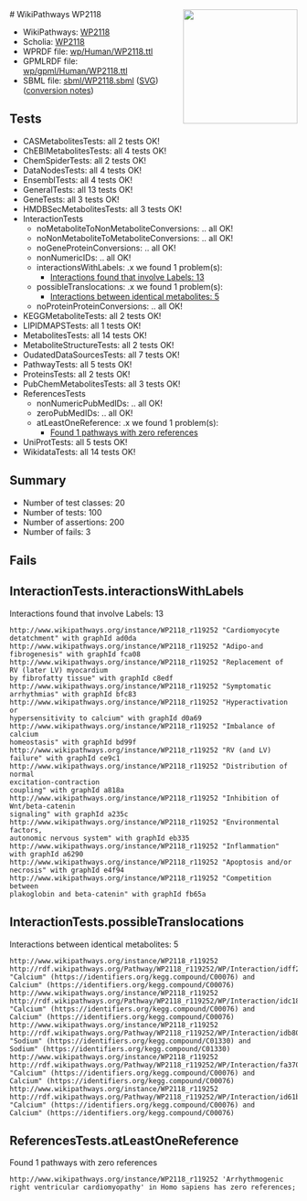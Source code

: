 <img style="float: right; width: 200px" src="../logo.png" />
# WikiPathways WP2118

* WikiPathways: [WP2118](https://identifiers.org/wikipathways:WP2118)
* Scholia: [WP2118](https://scholia.toolforge.org/wikipathways/WP2118)
* WPRDF file: [wp/Human/WP2118.ttl](../wp/Human/WP2118.ttl)
* GPMLRDF file: [wp/gpml/Human/WP2118.ttl](../wp/gpml/Human/WP2118.ttl)
* SBML file: [sbml/WP2118.sbml](../sbml/WP2118.sbml) ([SVG](../sbml/WP2118.svg)) ([conversion notes](../sbml/WP2118.txt))

## Tests
* CASMetabolitesTests: all 2 tests OK!
* ChEBIMetabolitesTests: all 4 tests OK!
* ChemSpiderTests: all 2 tests OK!
* DataNodesTests: all 4 tests OK!
* EnsemblTests: all 4 tests OK!
* GeneralTests: all 13 tests OK!
* GeneTests: all 3 tests OK!
* HMDBSecMetabolitesTests: all 3 tests OK!
* InteractionTests
    * noMetaboliteToNonMetaboliteConversions: .. all OK!
    * noNonMetaboliteToMetaboliteConversions: .. all OK!
    * noGeneProteinConversions: .. all OK!
    * nonNumericIDs: .. all OK!
    * interactionsWithLabels: .x we found 1 problem(s):
        * [Interactions found that involve Labels: 13](#fe97a8bb)
    * possibleTranslocations: .x we found 1 problem(s):
        * [Interactions between identical metabolites: 5](#d59038c8)
    * noProteinProteinConversions: .. all OK!
* KEGGMetaboliteTests: all 2 tests OK!
* LIPIDMAPSTests: all 1 tests OK!
* MetabolitesTests: all 14 tests OK!
* MetaboliteStructureTests: all 2 tests OK!
* OudatedDataSourcesTests: all 7 tests OK!
* PathwayTests: all 5 tests OK!
* ProteinsTests: all 2 tests OK!
* PubChemMetabolitesTests: all 3 tests OK!
* ReferencesTests
    * nonNumericPubMedIDs: .. all OK!
    * zeroPubMedIDs: .. all OK!
    * atLeastOneReference: .x we found 1 problem(s):
        * [Found 1 pathways with zero references](#35eb778e)
* UniProtTests: all 5 tests OK!
* WikidataTests: all 14 tests OK!


## Summary

* Number of test classes: 20
* Number of tests: 100
* Number of assertions: 200
* Number of fails: 3

## Fails

<a name="fe97a8bb" />

## InteractionTests.interactionsWithLabels

Interactions found that involve Labels: 13
```
http://www.wikipathways.org/instance/WP2118_r119252 "Cardiomyocyte
detatchment" with graphId ad0da
http://www.wikipathways.org/instance/WP2118_r119252 "Adipo-and
fibrogenesis" with graphId fca08
http://www.wikipathways.org/instance/WP2118_r119252 "Replacement of
RV (later LV) myocardium
by fibrofatty tissue" with graphId c8edf
http://www.wikipathways.org/instance/WP2118_r119252 "Symptomatic
arrhythmias" with graphId bfc83
http://www.wikipathways.org/instance/WP2118_r119252 "Hyperactivation or
hypersensitivity to calcium" with graphId d0a69
http://www.wikipathways.org/instance/WP2118_r119252 "Imbalance of calcium
homeostasis" with graphId bd99f
http://www.wikipathways.org/instance/WP2118_r119252 "RV (and LV) failure" with graphId ce9c1
http://www.wikipathways.org/instance/WP2118_r119252 "Distribution of normal
excitation-contraction
coupling" with graphId a818a
http://www.wikipathways.org/instance/WP2118_r119252 "Inhibition of Wnt/beta-catenin
signaling" with graphId a235c
http://www.wikipathways.org/instance/WP2118_r119252 "Environmental factors,
autonomic nervous system" with graphId eb335
http://www.wikipathways.org/instance/WP2118_r119252 "Inflammation" with graphId a6290
http://www.wikipathways.org/instance/WP2118_r119252 "Apoptosis and/or
necrosis" with graphId e4f94
http://www.wikipathways.org/instance/WP2118_r119252 "Competition between
plakoglobin and beta-catenin" with graphId fb65a
```

<a name="d59038c8" />

## InteractionTests.possibleTranslocations

Interactions between identical metabolites: 5
```
http://www.wikipathways.org/instance/WP2118_r119252 http://rdf.wikipathways.org/Pathway/WP2118_r119252/WP/Interaction/idff24f0c "Calcium" (https://identifiers.org/kegg.compound/C00076) and 
Calcium" (https://identifiers.org/kegg.compound/C00076)
http://www.wikipathways.org/instance/WP2118_r119252 http://rdf.wikipathways.org/Pathway/WP2118_r119252/WP/Interaction/idc187ff81 "Calcium" (https://identifiers.org/kegg.compound/C00076) and 
Calcium" (https://identifiers.org/kegg.compound/C00076)
http://www.wikipathways.org/instance/WP2118_r119252 http://rdf.wikipathways.org/Pathway/WP2118_r119252/WP/Interaction/idb803aede "Sodium" (https://identifiers.org/kegg.compound/C01330) and 
Sodium" (https://identifiers.org/kegg.compound/C01330)
http://www.wikipathways.org/instance/WP2118_r119252 http://rdf.wikipathways.org/Pathway/WP2118_r119252/WP/Interaction/fa370 "Calcium" (https://identifiers.org/kegg.compound/C00076) and 
Calcium" (https://identifiers.org/kegg.compound/C00076)
http://www.wikipathways.org/instance/WP2118_r119252 http://rdf.wikipathways.org/Pathway/WP2118_r119252/WP/Interaction/id61b0d9c7 "Calcium" (https://identifiers.org/kegg.compound/C00076) and 
Calcium" (https://identifiers.org/kegg.compound/C00076)
```

<a name="35eb778e" />

## ReferencesTests.atLeastOneReference

Found 1 pathways with zero references
```
http://www.wikipathways.org/instance/WP2118_r119252 'Arrhythmogenic right ventricular cardiomyopathy' in Homo sapiens has zero references; 
```

